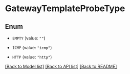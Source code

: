 # GatewayTemplateProbeType

## Enum


* `EMPTY` (value: `""`)

* `ICMP` (value: `"icmp"`)

* `HTTP` (value: `"http"`)


[[Back to Model list]](../README.md#documentation-for-models) [[Back to API list]](../README.md#documentation-for-api-endpoints) [[Back to README]](../README.md)


